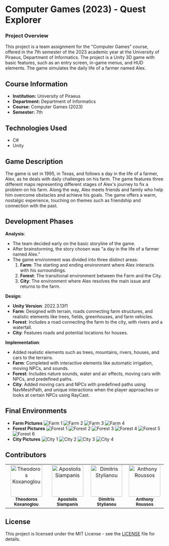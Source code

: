 # Computer Games (2023) - Quest Explorer

### **Project Overview**

This project is a team assignment for the "Computer Games" course, offered in the 7th semester of the 2023 academic year at the University of Piraeus, Department of Informatics. The project is a Unity 3D game with basic features, such as an entry screen, in-game menus, and HUD elements. The game simulates the daily life of a farmer named Alex.

## Course Information

- **Institution:** University of Piraeus
- **Department:** Department of Informatics
- **Course:** Computer Games (2023)
- **Semester:** 7th

## Technologies Used

- C#
- Unity


## **Game Description**
The game is set in 1995, in Texas, and follows a day in the life of a farmer, Alex, as he deals with daily challenges on his farm. The game features three different maps representing different stages of Alex's journey to fix a problem on his farm. Along the way, Alex meets friends and family who help him overcome obstacles and achieve his goals. The game offers a warm, nostalgic experience, touching on themes such as friendship and connection with the past.

## **Development Phases**

**Analysis**:
- The team decided early on the basic storyline of the game.
- After brainstorming, the story chosen was "a day in the life of a farmer named Alex."
- The game environment was divided into three distinct areas: 
  1. **Farm**: The starting and ending environment where Alex interacts with his surroundings.
  2. **Forest**: The transitional environment between the Farm and the City.
  3. **City**: The environment where Alex resolves the main issue and returns to the farm.

**Design**:
- **Unity Version**: 2022.3.13f1
- **Farm**: Designed with terrain, roads connecting farm structures, and realistic elements like trees, fields, greenhouses, and farm vehicles.
- **Forest**: Includes a road connecting the farm to the city, with rivers and a waterfall.
- **City**: Features roads and potential locations for houses.

**Implementation**:
- Added realistic elements such as trees, mountains, rivers, houses, and cars to the terrains.
- **Farm**: Completed with interactive elements like automatic irrigation, moving NPCs, and sounds.
- **Forest**: Includes nature sounds, water and air effects, moving cars with NPCs, and predefined paths.
- **City**: Added moving cars and NPCs with predefined paths using NavMeshPath, and unique interactions when the player approaches or looks at certain NPCs using RayCast.

## **Final Environments**
- **Farm Pictures**
  ![Farm 1](./images/farm_1.png)
  ![Farm 2](./images/farm_2.png)
  ![Farm 3](./images/farm_3.png)
  ![Farm 4](./images/farm_4.png)
- **Forest Pictures**
  ![Forest 1](./images/forest_1.png)
  ![Forest 2](./images/forest_2.png)
  ![Forest 3](./images/forest_3.png)
  ![Forest 4](./images/forest_4.png)
  ![Forest 5](./images/forest_5.png)
  ![Forest 6](./images/forest_6.png)
- **City Pictures**
  ![City 1](./images/city_1.png)
  ![City 2](./images/city_2.png)
  ![City 3](./images/city_3.png)
  ![City 4](./images/city_4.png)

## Contributors

<table>
  <tr>
    <td align="center"><a href="https://github.com/thkox"><img src="https://avatars.githubusercontent.com/u/79880468?v=4" width="100px;" alt="Theodoros Koxanoglou"/><br /><sub><b>Theodoros Koxanoglou</b></sub></a><br /></td>
    <td align="center"><a href="https://github.com/ApostolisSiampanis"><img src="https://avatars.githubusercontent.com/u/75365398?v=4" width="100px;" alt="Apostolis Siampanis"/><br /><sub><b>Apostolis Siampanis</b></sub></a><br /></td>
    <td align="center"><a href="https://github.com/dimitrisstyl7"><img src="https://avatars.githubusercontent.com/u/75742419?v=4" width="100px;" alt="Dimitris Stylianou"/><br /><sub><b>Dimitris Stylianou</b></sub></a><br /></td>
    <td align="center"><a href="https://github.com/anthonyrouss"><img src="https://avatars.githubusercontent.com/u/79643636?v=4" width="100px;" alt="Anthony Roussos"/><br /><sub><b>Anthony Roussos</b></sub></a><br /></td>
  </tr>
</table>

## License

This project is licensed under the MIT License - see the [LICENSE](./LICENSE) file for details.